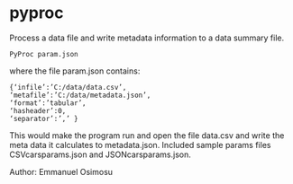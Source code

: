 pyproc
===============

Process a data file and write metadata information to a data summary file.

    PyProc param.json

where the file param.json contains:

    {‘infile’:’C:/data/data.csv’,
    ‘metafile’:’C:/data/metadata.json’,
    ‘format’:’tabular’,
    ‘hasheader’:0,
    ‘separator’:’,’ }
    
This would make the program run and open the file data.csv and write the meta data it calculates to metadata.json. Included sample params files CSVcarsparams.json and JSONcarsparams.json. 

Author: Emmanuel Osimosu
